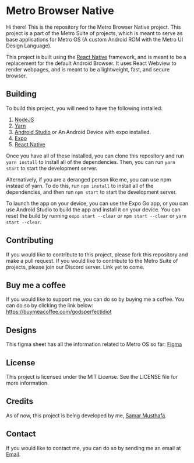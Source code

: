 # Metro Browser Native

Hi there! This is the repository for the Metro Browser Native project. This project is a part of the Metro Suite of projects, which is meant to serve as base applications for Metro OS (A custom Android ROM with the Metro UI Design Language).

This project is built using the [React Native](https://reactnative.dev/) framework, and is meant to be a replacement for the default Android Browser. 
It uses React Webview to render webpages, and is meant to be a lightweight, fast, and secure browser.

## Building

To build this project, you will need to have the following installed:
1. [NodeJS](https://nodejs.org/en/)
2. [Yarn](https://yarnpkg.com/)
3. [Android Studio](https://developer.android.com/studio) or An Android Device with expo installed.
4. [Expo](https://expo.io/)
5. [React Native](https://reactnative.dev/)


Once you have all of these installed, you can clone this repository and run `yarn install` to install all of the dependencies. 
Then, you can run `yarn start` to start the development server.

Alternatively, if you are a deranged person like me, you can use npm instead of yarn. To do this, run `npm install` to install all of the dependencies, and then run `npm start` to start the development server.

To launch the app on your device, you can use the Expo Go app, or you can use Android Studio to build the app and install it on your device.
You can reset the build by running `expo start --clear` or `npm start --clear` or `yarn start --clear`.

## Contributing

If you would like to contribute to this project, please fork this repository and make a pull request.
If you would like to contribute to the Metro Suite of projects, please join our Discord server. Link yet to come.

## Buy me a coffee

If you would like to support me, you can do so by buying me a coffee. You can do so by clicking the link below:
https://buymeacoffee.com/godsperfectidiot


## Designs

This figma sheet has all the information related to Metro OS so far:
[Figma](https://www.figma.com/file/DiabLmhu0w9UYCPzCQVEU2/Metro-UI-Designs?type=design&node-id=294-12&mode=design&t=gwgk9lmTQ42dyshR-00)

## License

This project is licensed under the MIT License. See the LICENSE file for more information.

## Credits

As of now, this project is being developed by me, [Samar Musthafa](github.com/god-s-perfect-idiot).

## Contact

If you would like to contact me, you can do so by sending me an email at [Email](mailto:samarmusthafa2014@gmail.com).
